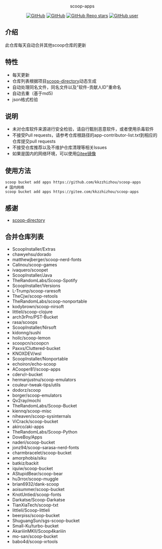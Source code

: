 <p align="center">
  scoop-apps
</p>
<p align="center">
  <a href="https://github.com/kkzzhizhou/scoop-apps/blob/main/LICENSE"><img alt="GitHub" src="https://img.shields.io/github/license/kkzzhizhou/scoop-apps?style=flat-square"/></a>
  <a href="https://github.com/kkzzhizhou/scoop-apps"><img alt="GitHub" src="https://img.shields.io/badge/Readme--Style-standard--repository-brightgreen?style=flat-square&color=f83500"/></a>
  <a href="https://github.com/kkzzhizhou/scoop-apps"><img alt="GitHub Repo stars" src="https://img.shields.io/github/stars/kkzzhizhou/scoop-apps?style=flat-square"/></a>
  <a href="https://github.com/kkzzhizhou"><img alt="GitHub user" src="https://img.shields.io/badge/author-kkzzhizhou-brightgreen?style=flat-square"/></a>
</p>


## 介绍

此仓库每天自动合并其他scoop仓库的更新

## 特性

- 每天更新
- 仓库列表根据项目[scoop-directory](https://github.com/rasa/scoop-directory)动态生成
- 自动处理同名文件，同名文件以及"软件-贡献人ID"重命名
- 自动去重（基于md5)
- json格式检验

## 说明

- 未对仓库软件来源进行安全检验，请自行甄别恶意软件，或者使用杀毒软件
- 不接受Pull requests，请参考仓库根路径的app-contributor-list.txt到相应的仓库提交pull requests
- 不接受仓库推荐以及不维护仓库清理等相关Issues
- 如果是国内的网络环境，可以使用[Gitee镜像](https://gitee.com/kkzzhizhou/scoop-apps)

## 使用方法

```
scoop bucket add apps https://github.com/kkzzhizhou/scoop-apps
# 国内网络
scoop bucket add apps https://gitee.com/kkzzhizhou/scoop-apps
```

## 感谢

- [scoop-directory](https://github.com/rasa/scoop-directory)

## 合并仓库列表

- ScoopInstaller/Extras
- chawyehsu/dorado
- matthewjberger/scoop-nerd-fonts
- Calinou/scoop-games
- ivaquero/scoopet
- ScoopInstaller/Java
- TheRandomLabs/Scoop-Spotify
- ScoopInstaller/Versions
- L-Trump/scoop-raresoft
- TheCjw/scoop-retools
- TheRandomLabs/scoop-nonportable
- kodybrown/scoop-nirsoft
- littleli/scoop-clojure
- arch3rPro/PST-Bucket
- rasa/scoops
- ScoopInstaller/Nirsoft
- kidonng/sushi
- hoilc/scoop-lemon
- scoopcn/scoopcn
- Paxxs/Cluttered-bucket
- KNOXDEV/wsl
- ScoopInstaller/Nonportable
- echoiron/echo-scoop
- ACooper81/scoop-apps
- cderv/r-bucket
- hermanjustnu/scoop-emulators
- couleur-tweak-tips/utils
- dodorz/scoop
- borger/scoop-emulators
- Qv2ray/mochi
- TheRandomLabs/Scoop-Bucket
- kiennq/scoop-misc
- niheaven/scoop-sysinternals
- ViCrack/scoop-bucket
- akirco/aki-apps
- TheRandomLabs/Scoop-Python
- DoveBoy/Apps
- naderi/scoop-bucket
- jonz94/scoop-sarasa-nerd-fonts
- charmbracelet/scoop-bucket
- amorphobia/siku
- batkiz/backit
- iquiw/scoop-bucket
- AStupidBear/scoop-bear
- hu3rror/scoop-muggle
- brian6932/dank-scoop
- aoisummer/scoop-bucket
- KnotUntied/scoop-fonts
- Darkatse/Scoop-Darkatse
- TianXiaTech/scoop-txt
- littleli/Scoop-littleli
- beerpiss/scoop-bucket
- ShuguangSun/sgs-scoop-bucket
- Small-Ku/turbo-bucket
- AkariiinMKII/Scoop4kariiin
- mo-san/scoop-bucket
- babo4d/scoop-xrtools
